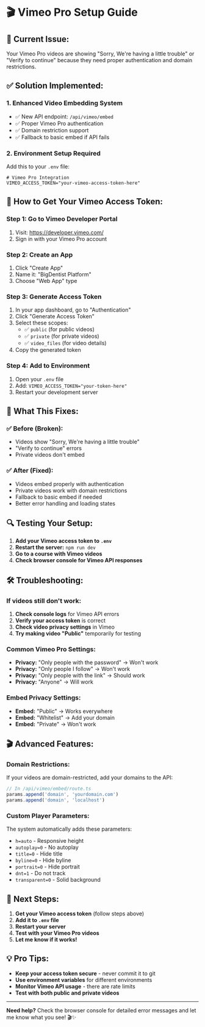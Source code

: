# 🎬 Vimeo Pro Setup Guide

## 🚨 **Current Issue:**
Your Vimeo Pro videos are showing "Sorry, We're having a little trouble" or "Verify to continue" because they need proper authentication and domain restrictions.

## ✅ **Solution Implemented:**

### 1. **Enhanced Video Embedding System**
- ✅ New API endpoint: `/api/vimeo/embed`
- ✅ Proper Vimeo Pro authentication
- ✅ Domain restriction support
- ✅ Fallback to basic embed if API fails

### 2. **Environment Setup Required**

Add this to your `.env` file:
```env
# Vimeo Pro Integration
VIMEO_ACCESS_TOKEN="your-vimeo-access-token-here"
```

## 🔧 **How to Get Your Vimeo Access Token:**

### Step 1: Go to Vimeo Developer Portal
1. Visit: https://developer.vimeo.com/
2. Sign in with your Vimeo Pro account

### Step 2: Create an App
1. Click "Create App"
2. Name it: "BigDentist Platform"
3. Choose "Web App" type

### Step 3: Generate Access Token
1. In your app dashboard, go to "Authentication"
2. Click "Generate Access Token"
3. Select these scopes:
   - ✅ `public` (for public videos)
   - ✅ `private` (for private videos)
   - ✅ `video_files` (for video details)
4. Copy the generated token

### Step 4: Add to Environment
1. Open your `.env` file
2. Add: `VIMEO_ACCESS_TOKEN="your-token-here"`
3. Restart your development server

## 🎯 **What This Fixes:**

### ✅ **Before (Broken):**
- Videos show "Sorry, We're having a little trouble"
- "Verify to continue" errors
- Private videos don't embed

### ✅ **After (Fixed):**
- Videos embed properly with authentication
- Private videos work with domain restrictions
- Fallback to basic embed if needed
- Better error handling and loading states

## 🔍 **Testing Your Setup:**

1. **Add your Vimeo access token to `.env`**
2. **Restart the server:** `npm run dev`
3. **Go to a course with Vimeo videos**
4. **Check browser console for Vimeo API responses**

## 🛠️ **Troubleshooting:**

### If videos still don't work:
1. **Check console logs** for Vimeo API errors
2. **Verify your access token** is correct
3. **Check video privacy settings** in Vimeo
4. **Try making video "Public"** temporarily for testing

### Common Vimeo Pro Settings:
- **Privacy:** "Only people with the password" → Won't work
- **Privacy:** "Only people I follow" → Won't work  
- **Privacy:** "Only people with the link" → Should work
- **Privacy:** "Anyone" → Will work

### Embed Privacy Settings:
- **Embed:** "Public" → Works everywhere
- **Embed:** "Whitelist" → Add your domain
- **Embed:** "Private" → Won't work

## 🎬 **Advanced Features:**

### Domain Restrictions:
If your videos are domain-restricted, add your domains to the API:
```javascript
// In /api/vimeo/embed/route.ts
params.append('domain', 'yourdomain.com')
params.append('domain', 'localhost')
```

### Custom Player Parameters:
The system automatically adds these parameters:
- `h=auto` - Responsive height
- `autoplay=0` - No autoplay
- `title=0` - Hide title
- `byline=0` - Hide byline
- `portrait=0` - Hide portrait
- `dnt=1` - Do not track
- `transparent=0` - Solid background

## 🚀 **Next Steps:**

1. **Get your Vimeo access token** (follow steps above)
2. **Add it to `.env` file**
3. **Restart your server**
4. **Test with your Vimeo Pro videos**
5. **Let me know if it works!**

## 💡 **Pro Tips:**

- **Keep your access token secure** - never commit it to git
- **Use environment variables** for different environments
- **Monitor Vimeo API usage** - there are rate limits
- **Test with both public and private videos**

---

**Need help?** Check the browser console for detailed error messages and let me know what you see! 🎬✨ 